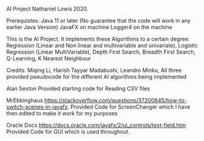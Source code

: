 AI Project Nathaniel Lowis 2020.

Prerequistes:
Java 11 or later (No guarantee that the code will work in any earlier Java Version)
JavaFX on machine
Logger4 on the machine

This is the AI Project. 
It implements these Algorithms to a certain degree:
Regression (Linear and Non linear and multivariable and univariate),
Logistic Regression (Linear MultiVariable),
Depth First Search,
Breadth First Search,
Q-Learning,
K Nearest Neighbour


Credits:
Miqing Li, 
Harish Tayyar Madabushi,
Leandro Minku,
All three provided pseudocode for the different AI algorithms being implemented

Alan Sexton
Provided starting code for Reading CSV files

MrEbbinghaus https://stackoverflow.com/questions/37200845/how-to-switch-scenes-in-javafx. 
Provided Code for ScreenChanger which I have then edited to make it work for my purposes

Oracle Docs https://docs.oracle.com/javafx/2/ui_controls/text-field.htm
Provided Code for GUI which is used throughout.
